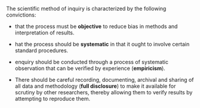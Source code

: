 The scientific method of inquiry is characterized by the following convictions:

* that the process must be **objective** to reduce bias in methods and interpretation of results.

* hat the process should be **systematic** in that it ought to involve certain standard procedures.

* enquiry should be conducted through a process of systematic observation that can be verified by experience (**empiricism**).

* There should be careful recording, documenting, archival and sharing of all data and methodology (**full disclosure**) to make it available for scrutiny by other researchers, thereby allowing them to verify results by attempting to reproduce them.
